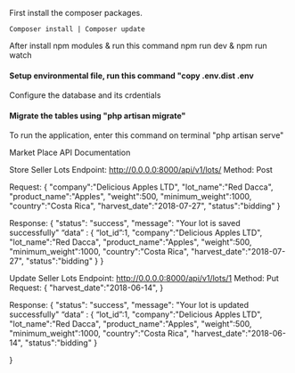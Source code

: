 <p>First install the composer packages.</p>

<code>Composer install | Composer update</code>

<p>After install npm modules &  run this command npm run dev & npm run watch</p>

<h4>Setup environmental  file, run this command "copy .env.dist .env</h4>
<p>Configure the database and its crdentials</p>

<h4>Migrate the tables using "php artisan migrate"</h4>
<p>To run the application, enter this command on terminal "php artisan serve"</p>
 

 Market Place API Documentation

Store Seller Lots
Endpoint: http://0.0.0.0:8000/api/v1/lots/
Method: Post

Request:
{
"company":"Delicious Apples LTD",
"lot_name":"Red Dacca",
"product_name":"Apples",
"weight":500,
"minimum_weight":1000,
"country":"Costa Rica",
"harvest_date":"2018-07-27",
"status":"bidding"
}

Response:
{
    "status": "success",
"message": "Your lot is saved successfully"
“data” : 
{
“lot_id”:1,
"company":"Delicious Apples LTD",
"lot_name":"Red Dacca",
"product_name":"Apples",
"weight":500,
"minimum_weight":1000,
"country":"Costa Rica",
"harvest_date":"2018-07-27",
"status":"bidding"
}
}
















Update Seller Lots
Endpoint: http://0.0.0.0:8000/api/v1/lots/1
Method: Put
Request:
{
"harvest_date":"2018-06-14",
}

Response:
{
    "status": "success",
"message": "Your lot is updated successfully"
“data” : 
{
“lot_id”:1,
"company":"Delicious Apples LTD",
"lot_name":"Red Dacca",
"product_name":"Apples",
"weight":500,
"minimum_weight":1000,
"country":"Costa Rica",
"harvest_date":"2018-06-14",
"status":"bidding"
}

}
